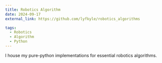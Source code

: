 ```yaml
---
title: Robotics Algorithm
date: 2024-09-17
external_link: https://github.com/lyfkyle/robotics_algorithms

tags:
  - Robotics
  - Algorithm
  - Python
---
```


I house my pure-python implementations for essential robotics algorithms.